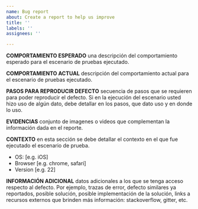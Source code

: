 ```yaml
---
name: Bug report
about: Create a report to help us improve
title: ''
labels: ''
assignees: ''

---
```


**C​OMPORTAMIENTO ESPERADO**
 una descripción del comportamiento esperado para el escenario de pruebas ejecutado.

**C​OMPORTAMIENTO ACTUAL**
 descripción del comportamiento actual para el escenario de pruebas ejecutado.

**P​ASOS PARA REPRODUCIR DEFECTO**
 secuencia de pasos que se requieren para poder reproducir el defecto. Si en la ejecución del escenario usted hizo uso de algún dato, debe detallar en los pasos, que dato uso y en donde lo uso.

**E​VIDENCIAS**
 conjunto de imagenes o videos que complementan la información dada en el reporte.

**C​ONTEXTO**
 en esta sección se debe detallar el contexto en el que fue ejecutado el escenario de prueba.

- OS: [e.g. iOS]
 - Browser [e.g. chrome, safari]
 - Version [e.g. 22]

**I​NFORMACIÓN ADICIONAL**
datos adicionales a los que se tenga acceso respecto al defecto. Por ejemplo, trazas de error, defecto similares ya reportados, posible solución, posible implementación de la solución, links a recursos externos que brinden más información: stackoverflow, gitter, etc.
